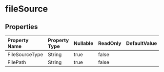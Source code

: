 # **fileSource**

 

## **Properties**

| Property Name | Property Type | Nullable |  ReadOnly | DefaultValue | Description | 
| :- | :- | :- |:- |  :- | :- |
|FileSourceType|String|true|false |  ||
|FilePath|String|true|false |  ||

